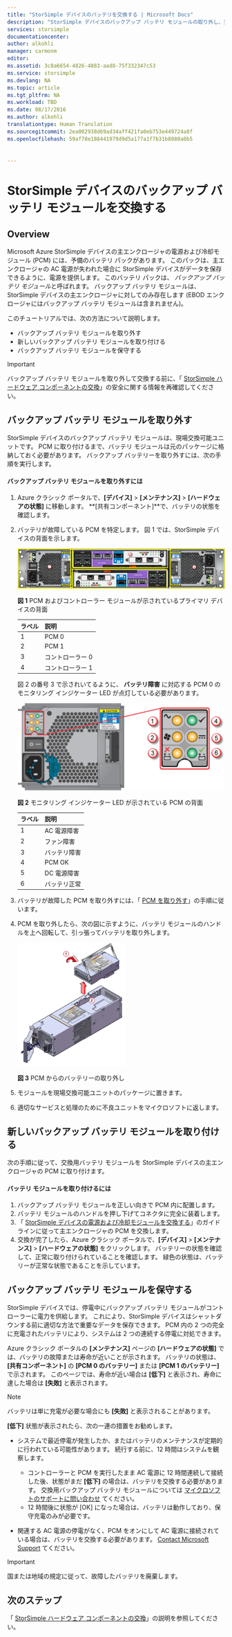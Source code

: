 ```yaml
---
title: "StorSimple デバイスのバッテリを交換する | Microsoft Docs"
description: "StorSimple デバイスのバックアップ バッテリ モジュールの取り外し、交換、メンテナンスの方法について説明します。"
services: storsimple
documentationcenter: 
author: alkohli
manager: carmonm
editor: 
ms.assetid: 3c8a6654-4826-4883-aad8-75f332347c53
ms.service: storsimple
ms.devlang: NA
ms.topic: article
ms.tgt_pltfrm: NA
ms.workload: TBD
ms.date: 08/17/2016
ms.author: alkohli
translationtype: Human Translation
ms.sourcegitcommit: 2ea002938d69ad34aff421fa0eb753e449724a8f
ms.openlocfilehash: 59af78e188441979d9d5a177a1f7b31b8080a0b5


---
```

# <a name="replace-the-backup-battery-module-on-your-storsimple-device"></a>StorSimple デバイスのバックアップ バッテリ モジュールを交換する
## <a name="overview"></a>Overview
Microsoft Azure StorSimple デバイスの主エンクロージャの電源および冷却モジュール (PCM) には、予備のバッテリ パックがあります。 このパックは、主エンクロージャの AC 電源が失われた場合に StorSimple デバイスがデータを保存できるように、電源を提供します。 このバッテリ パックは、 *バックアップ バッテリ モジュール*と呼ばれます。 バックアップ バッテリ モジュールは、StorSimple デバイスの主エンクロージャに対してのみ存在します (EBOD エンクロージャにはバックアップ バッテリ モジュールは含まれません)。 

このチュートリアルでは、次の方法について説明します。

* バックアップ バッテリ モジュールを取り外す 
* 新しいバックアップ バッテリ モジュールを取り付ける
* バックアップ バッテリ モジュールを保守する

> [!IMPORTANT]
> バックアップ バッテリ モジュールを取り外して交換する前に、「 [StorSimple ハードウェア コンポーネントの交換](storsimple-hardware-component-replacement.md)」の安全に関する情報を再確認してください。
> 
> 

## <a name="remove-the-backup-battery-module"></a>バックアップ バッテリ モジュールを取り外す
StorSimple デバイスのバックアップ バッテリ モジュールは、現場交換可能ユニットです。 PCM に取り付けるまで、バッテリ モジュールは元のパッケージに格納しておく必要があります。 バックアップ バッテリーを取り外すには、次の手順を実行します。

#### <a name="to-remove-the-backup-battery-module"></a>バックアップ バッテリ モジュールを取り外すには
1. Azure クラシック ポータルで、**[デバイス]**  >  **[メンテナンス]**  >  **[ハードウェアの状態]** に移動します。 **[共有コンポーネント]**で、バッテリの状態を確認します。
2. バッテリが故障している PCM を特定します。 図 1 では、StorSimple デバイスの背面を示します。
   
    ![デバイスの主エンクロージャ モジュールのバックプレーン](./media/storsimple-battery-replacement/IC740994.png)
   
    **図 1** PCM およびコントローラー モジュールが示されているプライマリ デバイスの背面
   
   | ラベル | 説明 |
   |:--- |:--- |
   | 1 |PCM 0 |
   | 2 |PCM 1 |
   | 3 |コントローラー 0 |
   | 4 |コントローラー 1 |
   
    図 2 の番号 3 で示されいてるように、 **バッテリ障害** に対応する PCM 0 のモニタリング インジケーター LED が点灯している必要があります。
   
    ![デバイスの PCM モニタリング インジケーター LED のバックプレーン](./media/storsimple-battery-replacement/IC740992.png)
   
    **図 2** モニタリング インジケーター LED が示されている PCM の背面
   
   | ラベル | 説明 |
   |:--- |:--- |
   | 1 |AC 電源障害 |
   | 2 |ファン障害 |
   | 3 |バッテリ障害 |
   | 4 |PCM OK |
   | 5 |DC 電源障害 |
   | 6 |バッテリ正常 |
3. バッテリが故障した PCM を取り外すには、「 [PCM を取り外す](storsimple-power-cooling-module-replacement.md#remove-a-pcm)」の手順に従います。
4. PCM を取り外したら、次の図に示すように、バッテリ モジュールのハンドルを上へ回転して、引っ張ってバッテリを取り外します。
   
    ![PCM からのバッテリの取り外し](./media/storsimple-battery-replacement/IC741019.png)
   
    **図 3** PCM からのバッテリーの取り外し
5. モジュールを現場交換可能ユニットのパッケージに置きます。
6. 適切なサービスと処理のために不良ユニットをマイクロソフトに返します。

## <a name="install-a-new-backup-battery-module"></a>新しいバックアップ バッテリ モジュールを取り付ける
次の手順に従って、交換用バッテリ モジュールを StorSimple デバイスの主エンクロージャの PCM に取り付けます。

#### <a name="to-install-the-battery-module"></a>バッテリ モジュールを取り付けるには
1. バックアップ バッテリ モジュールを正しい向きで PCM 内に配置します。
2. バッテリ モジュールのハンドルを押し下げてコネクタに完全に装着します。
3. 「 [StorSimple デバイスの電源および冷却モジュールを交換する](storsimple-power-cooling-module-replacement.md)」のガイドラインに従って主エンクロージャの PCM を交換します。
4. 交換が完了したら、Azure クラシック ポータルで、**[デバイス]**  >  **[メンテナンス]**  >  **[ハードウェアの状態]** をクリックします。 バッテリーの状態を確認して、正常に取り付けられていることを確認します。 緑色の状態は、バッテリーが正常な状態であることを示しています。

## <a name="maintain-the-backup-battery-module"></a>バックアップ バッテリ モジュールを保守する
StorSimple デバイスでは、停電中にバックアップ バッテリ モジュールがコントローラーに電力を供給します。 これにより、StorSimple デバイスはシャットダウンする前に適切な方法で重要なデータを保存できます。 PCM 内の 2 つの完全に充電されたバッテリにより、システムは 2 つの連続する停電に対処できます。

Azure クラシック ポータルの **[メンテナンス]** ページの **[ハードウェアの状態]** では、バッテリの故障または寿命が近いことが示されます。 バッテリの状態は、**[共有コンポーネント]** の **[PCM 0 のバッテリー]** または **[PCM 1 のバッテリー]** で示されます。 このページでは、寿命が近い場合は **[低下]** と表示され、寿命に達した場合は **[失敗]** と表示されます。 

> [!NOTE]
> バッテリは単に充電が必要な場合にも **[失敗]** と表示されることがあります。
> 
> 

**[低下]** 状態が表示されたら、次の一連の措置をお勧めします。

* システムで最近停電が発生したか、またはバッテリのメンテナンスが定期的に行われている可能性があります。 続行する前に、12 時間はシステムを観察します。
  
  * コントローラーと PCM を実行したまま AC 電源に 12 時間連続して接続した後、状態がまだ **[低下]** の場合は、バッテリを交換する必要があります。 交換用バックアップ バッテリ モジュールについては [マイクロソフトのサポートに問い合わせ](storsimple-contact-microsoft-support.md) てください。
  * 12 時間後に状態が [OK] になった場合は、バッテリは動作しており、保守充電のみが必要です。
* 関連する AC 電源の停電がなく、PCM をオンにして AC 電源に接続されている場合は、バッテリを交換する必要があります。 [Contact Microsoft Support](storsimple-contact-microsoft-support.md) てください。

> [!IMPORTANT]
> 国または地域の規定に従って、故障したバッテリを廃棄します。 
> 
> 

## <a name="next-steps"></a>次のステップ
「 [StorSimple ハードウェア コンポーネントの交換](storsimple-hardware-component-replacement.md)」の説明を参照してください。




<!--HONumber=Nov16_HO3-->



